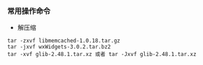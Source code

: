 ### 常用操作命令

* 解压缩
```shell
tar -zxvf libmemcached-1.0.18.tar.gz
tar -jxvf wxWidgets-3.0.2.tar.bz2
tar -xvf glib-2.48.1.tar.xz 或者 tar -Jxvf glib-2.48.1.tar.xz
```
